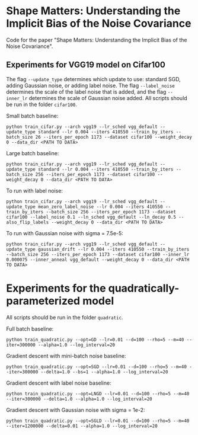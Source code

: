 # Shape Matters: Understanding the Implicit Bias of the Noise Covariance

Code for the paper "Shape Matters: Understanding the Implicit Bias of the Noise Covariance".

## Experiments for VGG19 model on Cifar100
The flag ``--update_type`` determines which update to use: standard SGD, adding Gaussian noise, or adding label noise. The flag ``--label_noise`` determines the scale of the label noise that is added, and the flag ``--inner_lr`` determines the scale of Gaussian noise added. All scripts should be run in the folder `cifar100`.

Small batch baseline:

`python train_cifar.py --arch vgg19 --lr_sched vgg_default --update_type standard --lr 0.004 --iters 410550 --train_by_iters --batch_size 26 --iters_per_epoch 1173 --dataset cifar100 --weight_decay 0 --data_dir <PATH TO DATA>`

Large batch baseline:

`python train_cifar.py --arch vgg19 --lr_sched vgg_default --update_type standard --lr 0.004 --iters 410550 --train_by_iters --batch_size 256 --iters_per_epoch 1173 --dataset cifar100 --weight_decay 0 --data_dir <PATH TO DATA>`

To run with label noise:

`python train_cifar.py --arch vgg19 --lr_sched vgg_default --update_type mean_zero_label_noise --lr 0.004 --iters 410550 --train_by_iters --batch_size 256 --iters_per_epoch 1173 --dataset cifar100 --label_noise 0.1 --ln_sched vgg_default --ln_decay 0.5 --also_flip_labels --weight_decay 0 --data_dir <PATH TO DATA>`

To run with Gaussian noise with sigma = 7.5e-5:

`python train_cifar.py --arch vgg19 --lr_sched vgg_default --update_type gaussian_drift --lr 0.004 --iters 410550 --train_by_iters --batch_size 256 --iters_per_epoch 1173 --dataset cifar100 --inner_lr 0.000075 --inner_anneal vgg_default --weight_decay 0 --data_dir <PATH TO DATA>`


# Experiments for the quadratically-parameterized model

All scripts should be run in the folder `quadratic`.

Full batch baseline:

`python train_quadratic.py --opt=GD --lr=0.01 --d=100 --rho=5 --m=40 --iter=300000 --alpha=1.0 --log_interval=20`

Gradient descent with mini-batch noise baseline:

`python train_quadratic.py --opt=SGD --lr=0.01 --d=100 --rho=5 --m=40 --iter=300000 --delta=1.0 --bs=1 --alpha=1.0 --log_interval=20`

Gradient descent with label noise baseline:

`python train_quadratic.py --opt=LNGD --lr=0.01 --d=100 --rho=5 --m=40 --iter=300000 --delta=1.0 --alpha=1.0 --log_interval=20`

Gradient descent with Gaussian noise with sigma = 1e-2:

`python train_quadratic.py --opt=SGLD --lr=0.01 --d=100 --rho=5 --m=40 --iter=1200000 --delta=0.01 --alpha=1.0 --log_interval=20`

